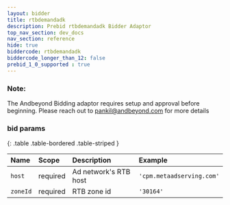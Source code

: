 ```yaml
---
layout: bidder
title: rtbdemandadk
description: Prebid rtbdemandadk Bidder Adaptor
top_nav_section: dev_docs
nav_section: reference
hide: true
biddercode: rtbdemandadk
biddercode_longer_than_12: false
prebid_1_0_supported : true
---
```


### Note:

The Andbeyond Bidding adaptor requires setup and approval before beginning. Please reach out to <pankil@andbeyond.com> for more details

### bid params

{: .table .table-bordered .table-striped } 

| Name | Scope    | Description        | Example  |
| :--- | :----    | :----------        | :------  |
| `host`   | required | Ad network's RTB host    | `'cpm.metaadserving.com'` |
| `zoneId` | required | RTB zone id        | `'30164'` |
